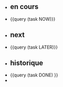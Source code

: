 - ## en cours
- {{query (task NOW)}}
- ## next
- {{query (task LATER)}}
- ## historique
- {{query (task DONE) }}
-